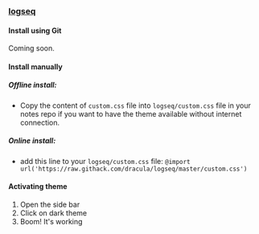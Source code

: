 ### [logseq](http://logseq.com)

#### Install using Git

Coming soon.

#### Install manually


##### Offline install:

- Copy the content of `custom.css` file into `logseq/custom.css` file in your notes repo if you want to have the theme available without internet connection.

##### Online install:

- add this line to your `logseq/custom.css` file:
  `@import url('https://raw.githack.com/dracula/logseq/master/custom.css')`

#### Activating theme

1. Open the side bar
2. Click on dark theme
3. Boom! It's working
